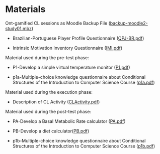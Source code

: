 Materials
=========

Ont-gamified CL sessions as Moodle Backup File ([backup-moodle2-study01.mbz](backup-moodle2-study01.mbz))


-   Brazilian-Portuguese Player Profile Questionnaire ([QPJ-BR.pdf](QPJ-BR.pdf))

-   Intrinsic Motivation Inventory Questionnaire ([IMI.pdf](IMI.pdf))


Material used during the pre-test phase:

-   P1-Develop a simple virtual temperature monitor ([P1.pdf](P1.pdf))

-   p1a-Multiple-choice knowledge questionnaire about Conditional Structures of the Introduction to Computer Science Course ([p1a.pdf](p1a.pdf))



Material used during the execution phase:

-   Description of CL Activity ([CLActivity.pdf](CLActivity.pdf))


Material used during the post-test phase:

-   PA-Develop a Basal Metabolic Rate calculator ([PA.pdf](PA.pdf))

-   PB-Develop a diet calculator([PB.pdf](PB.pdf))

-   p1b-Multiple-choice knowledge questionnaire about Conditional Structures of the Introduction to Computer Science Course ([p1b.pdf](p1b.pdf))

